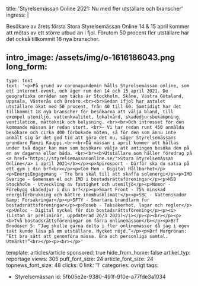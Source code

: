 title: 'Styrelsemässan Online 2021: Nu med fler utställare och branscher'
ingress: |
  <p>Besökare av årets första Stora Styrelsemässan Online 14 & 15 april kommer att mötas av ett större utbud än i fjol. Förutom 50 procent fler utställare har det också tillkommit 18 nya branscher.
  </p>
  
intro_image: /assets/img/o-1616186043.png
long_form:
  -
    type: text
    text: '<p>På grund av coronapandemin hålls Styrelsemässan online, som ett internet-event, och äger rum den 14 och 15 april 2021. De geografiska områden som täcks är Stockholm, Skåne, Västra Götaland, Uppsala, Västerås och Örebro.<br><br>Sedan ifjol har antalet utställare ökat med 50 procent, från 40 till 60. Samtidigt har det tillkommit 18 nya branscher för besökarna att välja bland, till exempel utemiljö, vattenkvalitet, lokalvård, skadedjursbekämpning, ventilation, mätteknik och belysning. <br><br>Och intresset för den kommande mässan är redan stort. <br>– Vi har redan runt 450 anmälda besökare och cirka 400 förbokade möten, så för den som ännu inte anmält sig är det god tid att göra det nu, säger Styrelsemässans grundare Ramzi Kauppi.<br><br>Då mässan i april kommer att hållas under två dagar kan man som besökare välja att antingen besöka den på en av dagarna eller båda. <br><br><b>Utställare som håller föredrag på <a href="https://styrelsemassanonline.se/">Stora Styrelsemässan Online</a> i april 2021</b></p><p>Apirosport - Därför ska du satsa på ett gym i din brf<br></p><p>Com Hem - Digital Hållbarhet</p><p>EnergiEngagemang - Tre bra skäl till att skaffa solenergi</p><p>IMD Sverige - Gemensam el och IMD i bostadsrättsföreningar</p><p>HSB Stockholm - Utveckling av fastighet och utemiljö</p><p>Nomor - Förebygg skadedjur i din brf</p><p>Smart Front - 75% minskad energiförbrukning och bättre inomhusklimat!</p><p>SBC - Vattenskador &amp; Försäkringar</p><p>SFTY - Smartare brandlarm för bostadsrättsföreningar</p><p>Roseb - Taksäkerhet, lagar och regler</p><p>Unloc - Digital nyckel för din bostadsrättsförening</p><p><i>(Listan är preliminär, uppdaterad 26/3 2021)</i></p><p><br></p><p><b>Två bostadsrättsföreningar om förra onlinemässan</b></p><p>Brf Brodösen 5: “Jag skulle gärna delta i fler onlinemässor då jag i egen takt kunde läsa på om utställare. Mycket nöjd.”</p><p>Brf Murgrönan: “Ett bra sätt att genomföra mässa. Bra och personliga samtal. Utmärkt!”<br></p><p><br></p>'
template: articles/article
sponsored: true
hide_from_home: false
artikel_typ: reportage
views: 305
puff_font_size: 24
article_font_size: 24
topnews_font_size: 48
clicks: 0
link: '1'
categories: ovrigt
tags:
  - Styrelsemässan
id: 5fb05e2e-9380-491f-910e-a77fde3a1034
